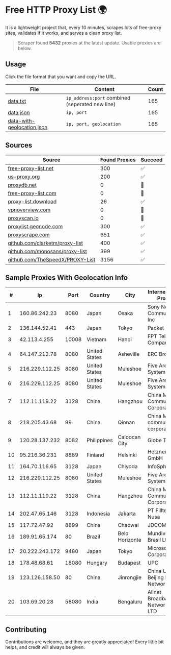 
# Free HTTP Proxy List 🌍

It is a lightweight project that, every 10 minutes, scrapes lots of free-proxy sites, validates if it works, and serves a clean proxy list.


> Scraper found **5432** proxies at the latest update. Usable proxies are below.

## Usage

Click the file format that you want and copy the URL.


|File|Content|Count|
|----|-------|-----|
|[data.txt](https://raw.githubusercontent.com/themiralay/Proxy-List-World/master/data.txt)|`ip_address:port` combined (seperated new line)|165|
|[data.json](https://raw.githubusercontent.com/themiralay/Proxy-List-World/master/data.json)|`ip, port`|165|
|[data-with-geolocation.json](https://raw.githubusercontent.com/themiralay/Proxy-List-World/master/data-with-geolocation.json)|`ip, port, geolocation`|165|

## Sources

|Source|Found Proxies|Succeed|
|------|-------------|-------|
|[free-proxy-list.net](https://free-proxy-list.net)|300|✅|
|[us-proxy.org](https://www.us-proxy.org)|200|✅|
|[proxydb.net](http://proxydb.net)|0|🚫|
|[free-proxy-list.com](https://free-proxy-list.com/?page=&port=&type%5B%5D=http&type%5B%5D=https&up_time=0&search=Search)|0|🚫|
|[proxy-list.download](https://www.proxy-list.download/HTTP)|26|✅|
|[vpnoverview.com](https://vpnoverview.com/privacy/anonymous-browsing/free-proxy-servers)|0|🚫|
|[proxyscan.io](https://www.proxyscan.io)|0|🚫|
|[proxylist.geonode.com](https://proxylist.geonode.com/api/proxy-list?limit=300&page=1&sort_by=lastChecked&sort_type=desc&protocols=http,https)|300|✅|
|[proxyscrape.com](https://api.proxyscrape.com/v2/?request=displayproxies&protocol=http&timeout=10000&country=all&ssl=all&anonymity=all)|651|✅|
|[github.com/clarketm/proxy-list](https://raw.githubusercontent.com/clarketm/proxy-list/master/proxy-list-raw.txt)|400|✅|
|[github.com/monosans/proxy-list](https://raw.githubusercontent.com/monosans/proxy-list/main/proxies/http.txt)|399|✅|
|[github.com/TheSpeedX/PROXY-List](https://raw.githubusercontent.com/TheSpeedX/PROXY-List/master/http.txt)|3156|✅|


## Sample Proxies With Geolocation Info

|#|Ip|Port|Country|City|Internet Service Provider|
|-|--|----|-------|----|-------------------------|
|1|160.86.242.23|8080|Japan|Osaka|Sony Network Communications Inc|
|2|136.144.52.41|443|Japan|Tokyo|Packet Host, Inc.|
|3|42.113.4.255|10008|Vietnam|Hanoi|FPT Telecom Company|
|4|64.147.212.78|8080|United States|Asheville|ERC Broadband|
|5|216.229.112.25|8080|United States|Muleshoe|Five Area Systems, LLC|
|6|216.229.112.25|8080|United States|Muleshoe|Five Area Systems, LLC|
|7|112.11.119.22|3128|China|Hangzhou|China Mobile Communications Corporation|
|8|218.205.43.68|99|China|Qinnan|China Mobile communications corporation|
|9|120.28.137.232|8082|Philippines|Caloocan City|Globe Telecom|
|10|95.216.36.231|8889|Finland|Helsinki|Hetzner Online GmbH|
|11|164.70.116.65|3128|Japan|Chiyoda|InfoSphere|
|12|216.229.112.25|8080|United States|Muleshoe|Five Area Systems, LLC|
|13|112.11.119.22|3128|China|Hangzhou|China Mobile Communications Corporation|
|14|202.47.65.146|3128|Indonesia|Jakarta|PT Filltech Antar Nusa|
|15|117.72.47.92|8899|China|Chaowai|JDCOM|
|16|189.91.65.174|80|Brazil|Belo Horizonte|Mundivox Do Brasil Ltda|
|17|20.222.243.172|9480|Japan|Tokyo|Microsoft Corporation|
|18|178.48.68.61|18080|Hungary|Budapest|UPC|
|19|123.126.158.50|80|China|Jinrongjie|China Unicom Beijing Province Network|
|20|103.69.20.28|58080|India|Bengaluru|Allnet Broadband Network PVT LTD|



## Contributing

Contributions are welcome, and they are greatly appreciated! Every
little bit helps, and credit will always be given.


